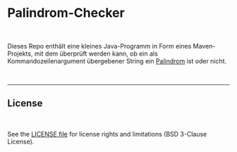 # Palindrom-Checker #

<br>

Dieses Repo enthält eine kleines Java-Programm in Form eines Maven-Projekts, mit dem
überprüft werden kann, ob ein als Kommandozeilenargument übergebener String ein
[Palindrom](https://de.wikipedia.org/wiki/Palindrom) ist oder nicht.

<br>

----

## License ##

<br>

See the [LICENSE file](LICENSE.md) for license rights and limitations (BSD 3-Clause License).

<br>
